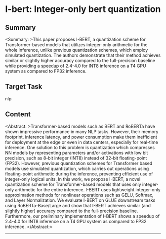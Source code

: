 # I-bert: Integer-only bert quantization

## Summary

<Summary: >This paper proposes I-BERT, a quantization scheme for Transformer-based models that utilizes integer-only arithmetic for the whole inference, unlike previous quantization schemes, which employ simulated quantization. The authors demonstrate that their method achieves similar or slightly higher accuracy compared to the full-precision baseline while providing a speedup of 2.4-4.0 for INT8 inference on a T4 GPU system as compared to FP32 inference.


## Target Task

nlp

## Content

<Abstract: >Transformer-based models such as BERT and RoBERTa have shown impressive performance in many NLP tasks. However, their memory footprint, inference latency, and power consumption make them inefficient for deployment at the edge or even in data centers, especially for real-time inference. One solution to this problem is quantization which compresses NN models by representing parameters and/or activations with low bit precision, such as 8-bit integer (INT8) instead of 32-bit floating-point (FP32). However, previous quantization schemes for Transformer based models use simulated quantization, which carries out operations using floating-point arithmetic during the inference, preventing efficient use of integer-only logical units. In this work, we propose I-BERT, a novel quantization scheme for Transformer-based models that uses only integer-only arithmetic for the entire inference. I-BERT uses lightweight integer-only approximation methods for nonlinear operations such as GELU, Softmax, and Layer Normalization. We evaluate I-BERT on GLUE downstream tasks using RoBERTa-Base/Large and show that I-BERT achieves similar (and slightly higher) accuracy compared to the full-precision baseline. Furthermore, our preliminary implementation of I-BERT shows a speedup of 2.4-4.0 for INT8 inference on a T4 GPU system as compared to FP32 inference. </Abstract:>



---

